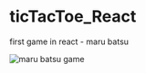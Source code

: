 # ticTacToe_React
first game in react - maru batsu

![maru batsu game](https://docs.google.com/uc?export=download&id=1fIMTa3qiHoP3GwTwvq0PxL8QZoIOqcZL)
